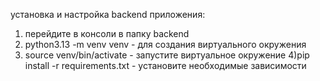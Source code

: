 установка и настройка backend приложения:
1) перейдите в консоли в папку backend 
2) python3.13 -m venv venv          - для создания виртуального окружения
3) source venv/bin/activate         - запустите виртуальное окружение
4)pip install -r requirements.txt   - установите необходимые зависимости